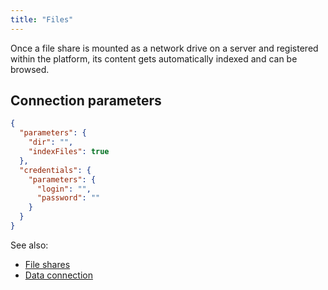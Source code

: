 ```yaml
---
title: "Files"
---
```


Once a file share is mounted as a network drive on a server and registered within the platform, its content gets
automatically
indexed and can be browsed.

## Connection parameters

```json
{
  "parameters": {
    "dir": "",
    "indexFiles": true
  },
  "credentials": {
    "parameters": {
      "login": "",
      "password": ""
    }
  }
}
```

See also:

* [File shares](../file-shares.md)
* [Data connection](../data-connection.md)
